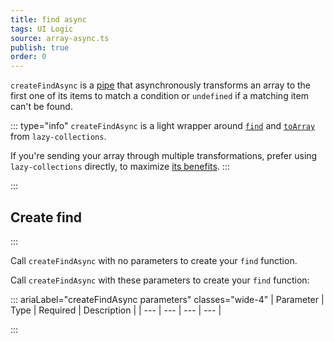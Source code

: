 ```yaml
---
title: find async
tags: UI Logic
source: array-async.ts
publish: true
order: 0
---
```


`createFindAsync` is a [pipe](/docs/logic/pipes-overview) that asynchronously transforms an array to the first one of its items to match a condition or `undefined` if a matching item can't be found.

::: type="info"
`createFindAsync` is a light wrapper around [`find`](https://github.com/RobinMalfait/lazy-collections#find) and [`toArray`](https://github.com/RobinMalfait/lazy-collections#toarray) from `lazy-collections`.

If you're sending your array through multiple transformations, prefer using `lazy-collections` directly, to maximize [its benefits](https://alexvipond.dev/blog/im-obsessed-with-lazy-collections).
:::


:::
## Create find
:::

Call `createFindAsync` with no parameters to create your `find` function.

Call `createFindAsync` with these parameters to create your `find` function:

::: ariaLabel="createFindAsync parameters" classes="wide-4"
| Parameter | Type | Required | Description |
| --- | --- | --- | --- |

:::

